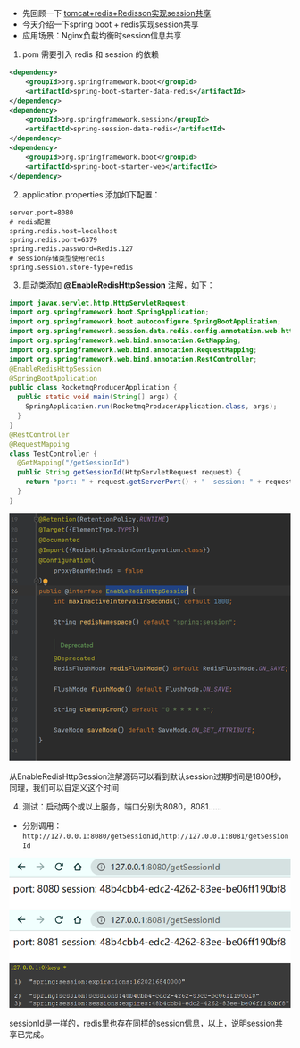 - 先回顾一下 [tomcat+redis+Redisson实现session共享](/Linux/tomcat+redis+Redisson实现session共享/README.md)
- 今天介绍一下spring boot + redis实现session共享
- 应用场景：Nginx负载均衡时session信息共享
1.  pom 需要引入 redis 和 session 的依赖
```xml
<dependency>
    <groupId>org.springframework.boot</groupId>
    <artifactId>spring-boot-starter-data-redis</artifactId>
</dependency>
<dependency>
    <groupId>org.springframework.session</groupId>
    <artifactId>spring-session-data-redis</artifactId>
</dependency>
<dependency>
    <groupId>org.springframework.boot</groupId>
    <artifactId>spring-boot-starter-web</artifactId>
</dependency>
```
2.  application.properties 添加如下配置：
```properties
server.port=8080
# redis配置
spring.redis.host=localhost
spring.redis.port=6379
spring.redis.password=Redis.127
# session存储类型使用redis
spring.session.store-type=redis
```
3.  启动类添加 **@EnableRedisHttpSession** 注解，如下：
```java
import javax.servlet.http.HttpServletRequest;
import org.springframework.boot.SpringApplication;
import org.springframework.boot.autoconfigure.SpringBootApplication;
import org.springframework.session.data.redis.config.annotation.web.http.EnableRedisHttpSession;
import org.springframework.web.bind.annotation.GetMapping;
import org.springframework.web.bind.annotation.RequestMapping;
import org.springframework.web.bind.annotation.RestController;
@EnableRedisHttpSession
@SpringBootApplication
public class RocketmqProducerApplication {
  public static void main(String[] args) {
    SpringApplication.run(RocketmqProducerApplication.class, args);
  }
}
@RestController
@RequestMapping
class TestController {
  @GetMapping("/getSessionId")
  public String getSessionId(HttpServletRequest request) {
    return "port: " + request.getServerPort() + "  session: " + request.getSession().getId();
  }
}
```
![](imgs/EnableRedisHttpSession.png)

从EnableRedisHttpSession注解源码可以看到默认session过期时间是1800秒，同理，我们可以自定义这个时间

4.  测试：启动两个或以上服务，端口分别为8080，8081……
- 分别调用：`http://127.0.0.1:8080/getSessionId`,`http://127.0.0.1:8081/getSessionId`

![8080](imgs/8080.png)
![8081](imgs/8081.png)
![](imgs/redis-keys.png) 
  
sessionId是一样的，redis里也存在同样的session信息，以上，说明session共享已完成。
